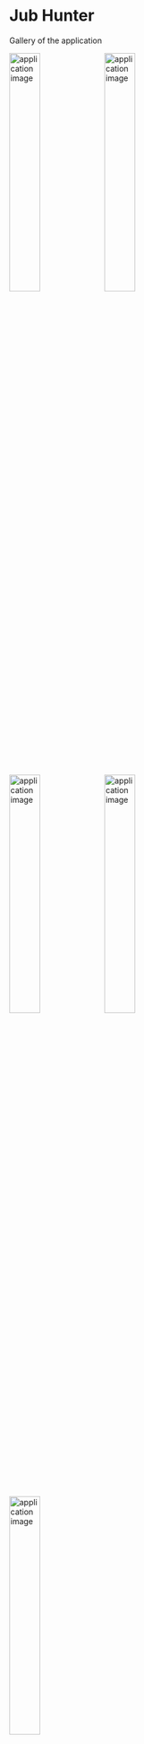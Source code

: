 <head>
  <link href="https://fonts.googleapis.com/css2?family=Merienda&display=swap" rel="stylesheet">
</head>

<main>
  <h1>Jub Hunter</h1>

  <!-- Job hunter gallery -->
  <p> Gallery of the application </p>
  
  <section display="flex" justifyContent="center">
    <img width="33%" src="https://github.com/DF27ARTS/Jub-Hunter/blob/main/client/src/Job_hunter_assets/job-hunter-img-one.png" alt="application image"/> 
    <img width="33%" src="https://github.com/DF27ARTS/Jub-Hunter/blob/main/client/src/Job_hunter_assets/job-hunter-img-four.png" alt="application image"/>
    <img width="33%" src="https://github.com/DF27ARTS/Jub-Hunter/blob/main/client/src/Job_hunter_assets/job-hunter-img-five.png" alt="application image"/>
    <img width="33%" src="https://github.com/DF27ARTS/Jub-Hunter/blob/main/client/src/Job_hunter_assets/job-hunter-img-two.png" alt="application image"/>
    <img width="33%" src="https://github.com/DF27ARTS/Jub-Hunter/blob/main/client/src/Job_hunter_assets/job-hunter-img-three.png" alt="application image"/>
    
    
  </section>
  
  <br/>


  <br/>

  <p>
    This application helps you manage and keep track of all the job
    applications you submit during your job search process. It
    allows you to easily monitor and organize your job search so you
    can stay on top of all your applications
  </p>
  
  <br/>


  <br/>

  <p>The application includes the following features:</p>
  <ul>
    <li>Landing page</li>
    <li>Introductory video</li>
    <li>Controled login and registration</li>
    <li>Search engine</li>
    <li>Filters by date and status</li>
    <li>Infinite loading</li>
  </ul>

  </br>

  <p>Application created using</p>
  <ul>
    <li>Typescript</li>
    <li>ReactJS</li>
    <li>Redux/Toolkit</li>
    <li>HTML / SCSS</li>
    <li>Javascript</li>
    <li>NodeJS</li>
    <li>ExpressJS</li>
    <li>SequelizeJS</li>
    <li>PostgreSQL</li>
    <li>Bcript</li>
    <li>JWT</li>
  </ul>

  <p>Application link deployment <a href="https://gallery-front-288a.vercel.app/" >Jub hunter</a> </p>

  <br/>

  <p>Start the application locally by following these steps:</p>

  <ol>
    <li>Open a terminal. If you're using Visual Studio Code, you can do this by pressing  <code>CTRL + Ñ</code> </li>
    <li>Navigate to the server directory by entering the following command in the terminal: <code>cd server.</code> </li>
    <li>Once you're in the server directory, enter the command <code>npm run dev</code> to start the server. </li>
    <li>Open a new terminal to start the client. If you're using Visual Studio Code, click the plus sign <code>(+)</code> at the top-right corner of the terminal.</li>
    <li>Navigate to the client directory by entering the following command in the terminal <code>cd client</code></li>
    <li>To start the client, enter the command <code>npm run dev</code> in the terminal.</li>
    <li>Finally, you should see a link displayed in the terminal that looks like this: <code>http://localhost:5173</code> Click on the link to go to the landing page</li>
    <li> 
      If you encounter any issues, feel free to send me an email at 
      <a href="mailto:diego27fernando72@gmail.com">
        <code>diego27fernando72@gmail.com</code>  
      </a>
    </li>
  </ol>

  <p>
    I hope you enjoy the application
  </p>
  
</main>
